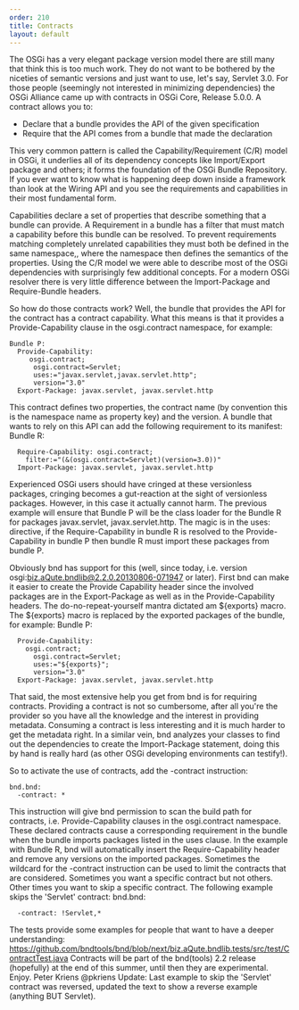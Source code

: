 ```yaml
---
order: 210
title: Contracts
layout: default
---
```


The OSGi has a very elegant package version model there are still many that think this is too much work. They do not want to be bothered by the niceties of semantic versions and just want to use, let's say, Servlet 3.0. For those people (seemingly not interested in minimizing dependencies) the OSGi Alliance came up with contracts in OSGi Core, Release 5.0.0. A contract allows you to: 

* Declare that a bundle provides the API of the given specification
* Require that the API comes from a bundle that made the declaration

This very common pattern is called the Capability/Requirement (C/R) model in OSGi, it underlies all of its dependency concepts like Import/Export package and others; it forms the foundation of the OSGi Bundle Repository. If you ever want to know what is happening deep down inside a framework than look at the Wiring API and you see the requirements and capabilities in their most fundamental form. 

Capabilities declare a set of properties that describe something that a bundle can provide. A Requirement in a bundle has a filter that must match a capability before this bundle can be resolved. To prevent requirements matching completely unrelated capabilities they must both be defined in the same namespace,, where the namespace then defines the semantics of the properties. Using the C/R model we were able to describe most of the OSGi dependencies with surprisingly few additional concepts. For a modern OSGi resolver there is very little difference between the Import-Package and Require-Bundle headers. 

So how do those contracts work? Well, the bundle that provides the API for the contract has a contract capability. What this means is that it provides a Provide-Capability clause in the osgi.contract namespace, for example: 

	Bundle P:
	  Provide-Capability: 
	     osgi.contract;
	      osgi.contract=Servlet;
	      uses:="javax.servlet,javax.servlet.http";
	      version="3.0"
	  Export-Package: javax.servlet, javax.servlet.http

This contract defines two properties, the contract name (by convention this is the namespace name as property key) and the version. A bundle that wants to rely on this API can add the following requirement to its manifest: 
Bundle R:

	  Require-Capability: osgi.contract;
	    filter:="(&(osgi.contract=Servlet)(version=3.0))"
	  Import-Package: javax.servlet, javax.servlet.http

Experienced OSGi users should have cringed at these versionless packages, cringing becomes a gut-reaction at the sight of versionless packages. However, in this case it actually cannot harm. The previous example will ensure that Bundle P will be the class loader for the Bundle R for packages javax.servlet, javax.servlet.http. The magic is in the uses: directive, if the Require-Capability in bundle R is resolved to the Provide-Capability in bundle P then bundle R must import these packages from bundle P.
 
Obviously bnd has support for this (well, since today, i.e. version osgi:biz.aQute.bndlib@2.2.0.20130806-071947 or later). First bnd can make it easier to create the Provide Capability header since the involved packages are in the Export-Package as well as in the Provide-Capability headers. The do-no-repeat-yourself mantra dictated am ${exports} macro. The ${exports} macro is replaced by the exported packages of the bundle, for example: 
Bundle P:

	  Provide-Capability: 
	    osgi.contract;
	      osgi.contract=Servlet;
	      uses:="${exports}";
	      version="3.0"
	  Export-Package: javax.servlet, javax.servlet.http

That said, the most extensive help you get from bnd is for requiring contracts. Providing a contract is not so cumbersome, after all you're the provider so you have all the knowledge and the interest in providing metadata. Consuming a contract is less interesting and it is much harder to get the metadata right. In a similar vein, bnd analyzes your classes to find out the dependencies to create the Import-Package statement, doing this by hand is really hard (as other OSGi developing environments can testify!). 

So to activate the use of contracts, add the -contract instruction: 

	bnd.bnd:
	  -contract: *

This instruction will give bnd permission to scan the build path for contracts, i.e. Provide-Capability clauses in the osgi.contract namespace. These declared contracts cause a corresponding requirement in the bundle when the bundle imports packages listed in the uses clause. In the example with Bundle R, bnd will automatically insert the Require-Capability header and remove any versions on the imported packages. 
Sometimes the wildcard for the -contract instruction can be used to limit the contracts that are considered. Sometimes you want a specific contract but not others. Other times you want to skip a specific contract. The following example skips the 'Servlet' contract: 
bnd.bnd:

	  -contract: !Servlet,*

The tests provide some examples for people that want to have a deeper understanding: https://github.com/bndtools/bnd/blob/next/biz.aQute.bndlib.tests/src/test/ContractTest.java Contracts will be part of the bnd(tools) 2.2 release (hopefully) at the end of this summer, until then they are experimental. Enjoy. Peter Kriens @pkriens Update: Last example to skip the 'Servlet' contract was reversed, updated the text to show a reverse example (anything BUT Servlet).

